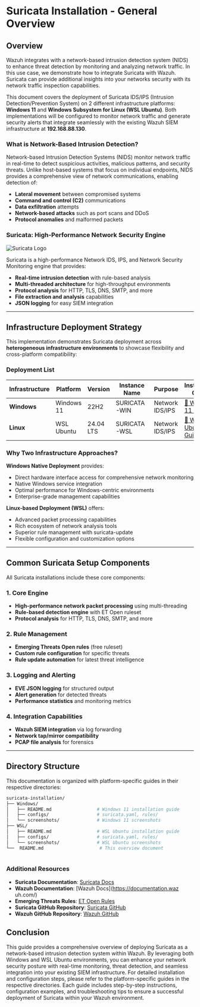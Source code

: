 # Suricata Installation - General Overview

## Overview

Wazuh integrates with a network-based intrusion detection system (NIDS) to enhance threat detection by monitoring and analyzing network traffic. In this use case, we demonstrate how to integrate Suricata with Wazuh. Suricata can provide additional insights into your networks security with its network traffic inspection capabilities.

This document covers the deployment of Suricata IDS/IPS (Intrusion Detection/Prevention System) on 2 different infrastructure platforms: **Windows 11** and **Windows Subsystem for Linux (WSL Ubuntu)**. Both implementations will be configured to monitor network traffic and generate security alerts that integrate seamlessly with the existing Wazuh SIEM infrastructure at **192.168.88.130**.

### What is Network-Based Intrusion Detection?

Network-based Intrusion Detection Systems (NIDS) monitor network traffic in real-time to detect suspicious activities, malicious patterns, and security threats. Unlike host-based systems that focus on individual endpoints, NIDS provides a comprehensive view of network communications, enabling detection of:

- **Lateral movement** between compromised systems
- **Command and control (C2)** communications
- **Data exfiltration** attempts
- **Network-based attacks** such as port scans and DDoS
- **Protocol anomalies** and malformed packets

### Suricata: High-Performance Network Security Engine

![Suricata Logo](https://suricata.io/wp-content/uploads/2023/09/Logo-Suricata-vert-whitetype-R.png)

Suricata is a high-performance Network IDS, IPS, and Network Security Monitoring engine that provides:
- **Real-time intrusion detection** with rule-based analysis
- **Multi-threaded architecture** for high-throughput environments  
- **Protocol analysis** for HTTP, TLS, DNS, SMTP, and more
- **File extraction and analysis** capabilities
- **JSON logging** for easy SIEM integration

---

## Infrastructure Deployment Strategy

This implementation demonstrates Suricata deployment across **heterogeneous infrastructure environments** to showcase flexibility and cross-platform compatibility:

### Deployment List

| Infrastructure  | Platform        | Version       | Instance Name | Purpose         | Installation Guide |
| --------------- | --------------- | ------------- | ------------- | --------------- | ------------------ |
| **Windows**     | Windows 11      | 22H2          | SURICATA-WIN  | Network IDS/IPS | [📖 Windows 11 Guide](./Windows/README.md) |
| **Linux**       | WSL Ubuntu      | 24.04 LTS     | SURICATA-WSL  | Network IDS/IPS | [📖 WSL Ubuntu Guide](./WSL/README.md) |

### Why Two Infrastructure Approaches?

**Windows Native Deployment** provides:
- Direct hardware interface access for comprehensive network monitoring
- Native Windows service integration
- Optimal performance for Windows-centric environments
- Enterprise-grade management capabilities

**Linux-based Deployment (WSL)** offers:
- Advanced packet processing capabilities
- Rich ecosystem of network analysis tools
- Superior rule management with suricata-update
- Flexible configuration and customization options

---


## Common Suricata Setup Components

All Suricata installations include these core components:

### 1. Core Engine
- **High-performance network packet processing** using multi-threading
- **Rule-based detection engine** with ET Open ruleset
- **Protocol analysis** for HTTP, TLS, DNS, SMTP, and more

### 2. Rule Management
- **Emerging Threats Open rules** (free ruleset)
- **Custom rule configuration** for specific threats
- **Rule update automation** for latest threat intelligence

### 3. Logging and Alerting
- **EVE JSON logging** for structured output
- **Alert generation** for detected threats
- **Performance statistics** and monitoring metrics

### 4. Integration Capabilities
- **Wazuh SIEM integration** via log forwarding
- **Network tap/mirror compatibility**
- **PCAP file analysis** for forensics

---

## Directory Structure

This documentation is organized with platform-specific guides in their respective directories:

``` bash
suricata-installation/
├── Windows/
│   ├── README.md                 # Windows 11 installation guide
│   ├── configs/                  # suricata.yaml, rules/
│   └── screenshots/              # Windows 11 screenshots
├── WSL/
│   ├── README.md                 # WSL Ubuntu installation guide
│   ├── configs/                  # suricata.yaml, rules/
│   └── screenshots/              # WSL Ubuntu screenshots
└──  README.md                     # This overview document
  
```
### Additional Resources
- **Suricata Documentation**: [Suricata Docs](https://suricata.readthedocs.io/en/latest/)
- **Wazuh Documentation**: [Wazuh Docs](https://documentation.waz
uh.com/)
- **Emerging Threats Rules**: [ET Open Rules](https://rules.emergingthreats.net/open/)
- **Suricata GitHub Repository**: [Suricata GitHub](https://github.com/OISF/suricata)
- **Wazuh GitHub Repository**: [Wazuh GitHub](https://github.com/wazuh)


## Conclusion
This guide provides a comprehensive overview of deploying Suricata as a network-based intrusion detection system within Wazuh. By leveraging both Windows and WSL Ubuntu environments, you can enhance your network security posture with real-time monitoring, threat detection, and seamless integration into your existing SIEM infrastructure.
For detailed installation and configuration steps, please refer to the platform-specific guides in the respective directories. Each guide includes step-by-step instructions, configuration examples, and troubleshooting tips to ensure a successful deployment of Suricata within your Wazuh environment.
